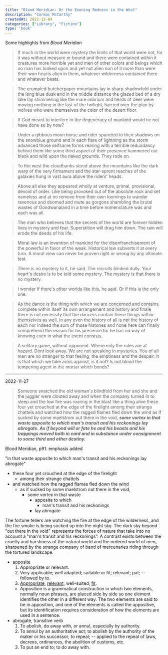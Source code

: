 ```yaml
---
title: "Blood Meridian: Or the Evening Redness in the West"
description: "Cormac McCarthy"
createdAt: 2022-12-04
categories: ["Library", "Fiction"]
type: 'book'
---
```


Some highlights from *Blood Meridian*

> If much in the world were mystery the limits of that world were not, for it was without measure or bound and there were contained within it creatures more horrible yet and men of other colors and beings which no man has looked upon and yet not alien non of it more than were their won hearts alien in them, whatever wilderness contained there and whatever beats.

> The crumpled butcherpaper mountains lay in sharp shadowfold under the long blue dusk and in the middle distance the glazed bed of a dry lake lay shimmering like the mare imbrium and herds of deer were moving northing in the last of the twilight, harried over the plan by wolves who were themselves the color of the desert floor.

> If God meant to interfere in the degeneracy of mankind would he not have done so by now?

> Under a gibbous moon horse and rider spancled to their shadows on the snowblue ground and in each flare of lightning as the storm advanced those selfsame forms rearing with a terrible redundancy behind them like some third aspect of their presence hammered out black and wild upon the naked grounds. They rode on.

>  To the west the cloudbanks stood above the mountains like the dark warp of the very firmament and the star-sprent reaches of the galaxies hung in vast aura above the riders' heads.

> Above all else they appeared wholly at venture, primal, provisional, devoid of order. Like being provoked out of the absolute rock and set nameless and at no remove from their own loomings to wander ravenous and doomed and mute as gorgons shambling the brutal wastes of Gondwanaland in a time before nomenclature was and each was all.

> The man who believes that the secrets of the world are forever hidden lives in mystery and fear. Superstition will drag him down. The rain will erode the deeds of his life.

> Moral law is an invention of mankind for the disenfranchisement of the powerful in favor of the weak. Historical law subverts it at every turn. A moral view can never be proven right or wrong by any ultimate test.

> There is no mystery to it, he said.
> The recruits blinked dully.
> Your heart's desire is to be told some mystery. The mystery is that there is no mystery.

> I wonder if there's other worlds like this, he said. Or if this is the only one.

> As the dance is the thing with which we are concerned and contains complete within itself its own arrangement and history and finale there is not necessity that the dancers contain these things within themselves as well. In any even the history of all is not the history of each nor indeed the sum of those histories and none here can finally comprehend the reason for his presence for he has no way of knowing even in what the event consists.

> A solitary game, without opponent. Where only the rules are at hazard. Dont look away. We are not speaking in mysteries. You of all men are no stranger to that feeling, the emptiness and the despair. It is that which we take arms against, is it not? Is not blood the tempering agent in the mortar which bonds?

---
2022-11-27

> Someone snatched the old woman's blindfold from her and she and the juggler were clouted away and when the company turned in to sleep and the low fire was roaring in the blast like a thing alive these four yet crouched at the edge of the firelight among their strange chattels and watched how the ragged flames fled down the wind as if sucked by some maelstrom out there in the void, ***some vortex in that waste apposite to which man's transit and his reckonings lay abrogate. As if beyond will or fate he and his beasts and his trappings moved both in card and in substance under consignment to some third and other destiny.***

Blood Meridian, p91. emphasis added

"in that waste apposite to which man's transit and his reckonings lay abrogate"

- these four yet crouched at the edge of the firelight
	- among their strange chattels
- and watched how the ragged flames fled down the wind
	- as if sucked by some maelstrom out there in the void,
		- some vortex in that waste
			- apposite to which 
				- man's transit and his reckonings
			- lay abrogate

The fortune tellers are watching the fire at the edge of the wilderness, and the fire smoke is being sucked up into the night sky. The dark sky beyond "out there in the void" represents the forces of nature that take into no account a "man's transit and his reckonings". A contrast exists between the cruelty and harshness of the natural world and the ordered world of men, sharpened by the strange company of band of mercenaries riding through the tortured landscape.

- apposite
	1. Appropriate or relevant.
	2. Very applicable; well adapted; suitable or fit; relevant; pat; -- followed by to.
	3.  [Appropriate](https://www.wordnik.com/words/Appropriate), [relevant](https://www.wordnik.com/words/relevant), well-suited; [fit](https://www.wordnik.com/words/fit).
	- Apposition is a grammatical construction in which two elements, normally noun phrases, are placed side by side so one element identifies the other in a different way. The two elements are said to be in apposition, and one of the elements is called the appositive, but its identification requires consideration of how the elements are used in a sentence.
- abrogate, transitive verb
	1.  To abolish, do away with, or annul, especially by authority.
	2.  To annul by an authoritative act; to abolish by the authority of the maker or his successor; to repeal; -- applied to the repeal of laws, decrees, ordinances, the abolition of customs, etc.
	3.  To put an end to; to do away with.